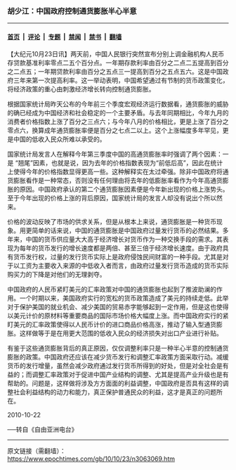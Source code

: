 ### 胡少江：中国政府控制通货膨胀半心半意

---

#### [首页](../../../..?n3063069) &nbsp;|&nbsp; [评论](../../../../../epoch-comment?n3063069) &nbsp;|&nbsp; [专题](../../../../../epoch-special?n3063069) &nbsp;|&nbsp; [禁闻](../../../../../epoch-news?n3063069) &nbsp;|&nbsp; [禁书](../../../../../books?n3063069) &nbsp;|&nbsp; [翻墙](https://github.com/gfw-breaker/nogfw/blob/master/README.md?n3063069)


<div class="post_content" id="artbody" itemprop="articleBody">
 <!-- article content begin -->
 <p>
  【大纪元10月23日讯】两天前，中国人民银行突然宣布分别上调金融机构人民币存贷款基准利率零点二五个百分点。一年期存款利率由百分之二点二五提高到百分之二点五；一年期贷款利率由百分之五点三一提高到百分之五点五六。这是中国政府三年来第一次提高利率。这一举动表明，中国希望通过有节制的货币政策变化，将经济政策的重心由刺激经济增长转向控制通货膨胀。
 </p>
 <p>
  根据国家统计局昨天公布的今年前三个季度宏观经济运行数据看，通货膨胀的威胁的确已经成为中国经济和社会稳定的一个主要矛盾。与去年同期相比，今年九月的消费者价格指数上涨了百分之三点六；与今年八月的价格相比，更是上涨了百分之零点六，换算成年通货膨胀率便是百分之七点二以上。这个上涨幅度多年罕见，更是中国的低收入民众所难以承受的。
 </p>
 <p>
  国家统计局发言人在解释今年第三季度中国的高通货膨胀率时强调了两个因素：一是 “翘尾”因素，也就是说，因为去年的价格指数表现为“前低后高”，因此在统计上使得今年的价格指数显得更高一些。这种解释实在太过牵强。除非中国政府将通货膨胀看作是一种常态，否则没有任何理由将去年的低膨胀率看作为今年高通货膨胀的原因。中国政府承认的第二个通货膨胀因素便是今年新出现的价格上涨势头。至于今年出现的价格上涨的背后原因，国家统计局的发言人却没有说出个所以然来。
 </p>
 <p>
  价格的波动反映了市场的供求关系，但是从根本上来说，通货膨胀是一种货币现象。用更简单的话来说，中国的通货膨胀是中国政府过量发行货币的必然结果。多年来，中国的货币供应量大大高于经济增长对货币作为一种交换手段的需求。其表现为每年的货币发行的增长速度都是两倍、甚至三倍于经济增长速度。由于政府具有货币发行权，过量的发行货币实际上是政府侵蚀民间财富的一种手段。尤其是对于以工资为主要收入来源的中低收入者而言，由政府过量发行货币造成的货币实际购买力的下降是对他们的无理剥夺。
 </p>
 <p>
  中国政府的人民币紧盯美元的汇率政策对中国的通货膨胀也起到了推波助澜的作用。一个时期以来，美国政府实行的宽松的货币政策造成了美元的持续走低。此举对于保护美国的就业机会、减少美国的贸易赤字能够起到一定作用，但是这也使得以美元计价的原材料等重要商品的国际市场价格大幅度上涨。而中国政府实行的紧盯美元的汇率政策使得以人民币计价的进口商品价格高涨，推动了输入型通货膨胀。这样做等于是在用更大范围的低收入民众的经济损失对出口产业进行补贴。
 </p>
 <p>
  有鉴于这些通货膨胀背后的真正原因，仅仅调整利率只是一种半心半意的控制通货膨胀的政策。中国政府还应该在减少货币发行和调整汇率政策方面采取行动。减缓货币的发行增量，虽然会减少政府通过发行货币所得到的好处，但是对全社会是有益的；而调整汇率政策对于促进中国产业结构的调整、尤其是提高产业升级也是有帮助的。问题是，这样做将涉及方方面面的利益调整，中国政府是否具有这样的调整社会利益结构的动力和能力，真正保护普通民众的利益，这才是真正的问题所在。
 </p>
 <p>
  2010-10-22
 </p>
 <p>
  ──转自《自由亚洲电台》
 </p>
 <!-- article content end -->
 <div id="below_article_ad">
 </div>
</div>


---

原文链接（需翻墙）：https://www.epochtimes.com/gb/10/10/23/n3063069.htm